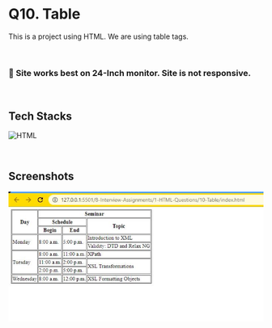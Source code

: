# Q10. Table

This is a project using HTML. We are using table tags.

<br>

###  🔸 Site works best on 24-Inch monitor. Site is not responsive.

<br>

## Tech Stacks
![HTML](https://img.shields.io/badge/HTML5-E34F26?style=for-the-badge&logo=html5&logoColor=white) 


<br>

## Screenshots
![Page](./table.JPG)

<br>
